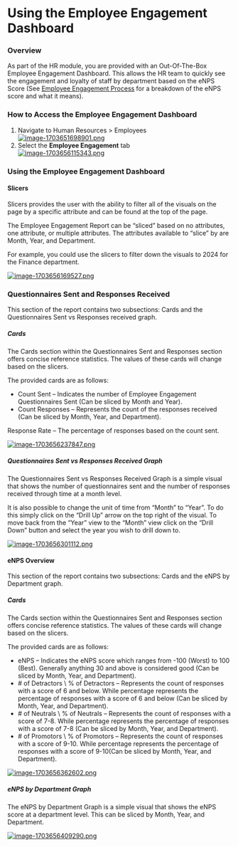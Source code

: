 # Using the Employee Engagement Dashboard

### Overview

As part of the HR module, you are provided with an Out-Of-The-Box Employee Engagement Dashboard. This allows the HR team to quickly see the engagement and loyalty of staff by department based on the eNPS Score (See [Employee Engagement Process](https://docs.rapidplatform.com/books/human-resources/page/employee-engagement-process-enps-questionnaire) for a breakdown of the eNPS score and what it means).

### How to Access the Employee Engagement Dashboard

1. Navigate to Human Resources &gt; Employees  
    [![image-1703651698901.png](https://docs.rapidplatform.com/uploads/images/gallery/2023-12/scaled-1680-/Wjh9cXTQiFM15MwK-image-1703651698901.png)](https://docs.rapidplatform.com/uploads/images/gallery/2023-12/Wjh9cXTQiFM15MwK-image-1703651698901.png)
2. Select the **Employee Engagement** tab  
    [![image-1703656115343.png](https://docs.rapidplatform.com/uploads/images/gallery/2023-12/scaled-1680-/WrH8RmHU6ku66EbS-image-1703656115343.png)](https://docs.rapidplatform.com/uploads/images/gallery/2023-12/WrH8RmHU6ku66EbS-image-1703656115343.png)

### Using the Employee Engagement Dashboard

#### Slicers

Slicers provides the user with the ability to filter all of the visuals on the page by a specific attribute and can be found at the top of the page.

The Employee Engagement Report can be “sliced” based on no attributes, one attribute, or multiple attributes. The attributes available to “slice” by are Month, Year, and Department.

For example, you could use the slicers to filter down the visuals to 2024 for the Finance department.

[![image-1703656169527.png](https://docs.rapidplatform.com/uploads/images/gallery/2023-12/scaled-1680-/jmHUqKdXmQWwWAj2-image-1703656169527.png)](https://docs.rapidplatform.com/uploads/images/gallery/2023-12/jmHUqKdXmQWwWAj2-image-1703656169527.png)

### Questionnaires Sent and Responses Received

This section of the report contains two subsections: Cards and the Questionnaires Sent vs Responses received graph.

##### Cards

The Cards section within the Questionnaires Sent and Responses section offers concise reference statistics. The values of these cards will change based on the slicers.

The provided cards are as follows:

- Count Sent – Indicates the number of Employee Engagement Questionnaires Sent (Can be sliced by Month and Year).
- Count Responses – Represents the count of the responses received (Can be sliced by Month, Year, and Department).

Response Rate – The percentage of responses based on the count sent.

[![image-1703656237847.png](https://docs.rapidplatform.com/uploads/images/gallery/2023-12/scaled-1680-/VRF1goVMbsrF3eKD-image-1703656237847.png)](https://docs.rapidplatform.com/uploads/images/gallery/2023-12/VRF1goVMbsrF3eKD-image-1703656237847.png)

##### Questionnaires Sent vs Responses Received Graph

The Questionnaires Sent vs Responses Received Graph is a simple visual that shows the number of questionnaires sent and the number of responses received through time at a month level.

It is also possible to change the unit of time from “Month” to “Year”. To do this simply click on the “Drill Up” arrow on the top right of the visual. To move back from the “Year” view to the “Month” view click on the “Drill Down” button and select the year you wish to drill down to.

[![image-1703656301112.png](https://docs.rapidplatform.com/uploads/images/gallery/2023-12/scaled-1680-/wGwPTrbxFgVVVmA1-image-1703656301112.png)](https://docs.rapidplatform.com/uploads/images/gallery/2023-12/wGwPTrbxFgVVVmA1-image-1703656301112.png)

#### eNPS Overview

This section of the report contains two subsections: Cards and the eNPS by Department graph.

##### Cards

The Cards section within the Questionnaires Sent and Responses section offers concise reference statistics. The values of these cards will change based on the slicers.

The provided cards are as follows:

- eNPS – Indicates the eNPS score which ranges from -100 (Worst) to 100 (Best). Generally anything 30 and above is considered good (Can be sliced by Month, Year, and Department).
- \# of Detractors \\ % of Detractors – Represents the count of responses with a score of 6 and below. While percentage represents the percentage of responses with a score of 6 and below (Can be sliced by Month, Year, and Department).
- \# of Neutrals \\ % of Neutrals – Represents the count of responses with a score of 7-8. While percentage represents the percentage of responses with a score of 7-8 (Can be sliced by Month, Year, and Department).
- \# of Promotors \\ % of Promotors – Represents the count of responses with a score of 9-10. While percentage represents the percentage of responses with a score of 9-10(Can be sliced by Month, Year, and Department).

[![image-1703656362602.png](https://docs.rapidplatform.com/uploads/images/gallery/2023-12/scaled-1680-/sP4hUhJogMNV6D2L-image-1703656362602.png)](https://docs.rapidplatform.com/uploads/images/gallery/2023-12/sP4hUhJogMNV6D2L-image-1703656362602.png)

##### eNPS by Department Graph

The eNPS by Department Graph is a simple visual that shows the eNPS score at a department level. This can be sliced by Month, Year, and Department.

[![image-1703656409290.png](https://docs.rapidplatform.com/uploads/images/gallery/2023-12/scaled-1680-/zUyNEwPPbgx49Qyw-image-1703656409290.png)](https://docs.rapidplatform.com/uploads/images/gallery/2023-12/zUyNEwPPbgx49Qyw-image-1703656409290.png)